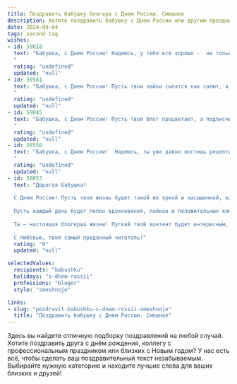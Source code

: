```yaml
---
title: Поздравить бабушку блогера с Днем России. Смешное
description: Хотите поздравить бабушку с Днем России или другим праздником? Наш ИИ создаст незабываемое поздравление, а вы обязательно выделитесь среди других.  
date: 2024-09-04
tags: second tag
wishes:
- id: 59818
  text: "Бабушка, с Днем России! Надеюсь, у тебя всё хорошо -  не только с патриотизмом, но и с подписчиками, лайками и просмотром! 😜
  "
  rating: "undefined"
  updated: "null"
- id: 59581
  text: "Бабушка, с Днем России! Пусть твои лайки сыпятся как салют, а подписчики растут как грибы после дождя!  😉😄
  "
  rating: "undefined"
  updated: "null"
- id: 59045
  text: "Бабушка, с Днем России! Пусть твой блог процветает, а подписчики растут как на дрожжах, особенно если ты будешь делиться секретами вкусных бабушкиных пирогов! 😉
  "
  rating: "undefined"
  updated: "null"
- id: 58550
  text: "Бабушка, с Днем России!  Надеюсь, ты уже давно постишь рецепты борща и советы по выращиванию огурцов в своём блоге?  😉  🥳
  "
  rating: "undefined"
  updated: "null"
- id: 38053
  text: "Дорогая Бабушка!
  
  С Днем России! Пусть твоя жизнь будет такой же яркой и насыщенной, как твои блоги! Желаю, чтобы подписчики в душах других людей росли не хуже, чем твои вкусные пирожки на летнем солнце!
  
  Пусть каждый день будет полон вдохновения, лайков и положительных комментариев, а от негативных постов спасет не только мудрость, но и тот самый секретный рецепт варенья, который ты держишь в секрете!
  
  Ты — настоящая блогерша жизни! Пускай твой контент будет интересным, а настроение — всегда на высоте! С праздником! Подписывайся на удачу и лайки, а я пошел за пирогами!
  
  С любовью, твой самый преданный читатель!"
  rating: "0"
  updated: "null"

selectedValues:
  recipients: "babushku"
  holidays: "s-dnem-rossii"
  professions: "bloger"
  style: "smeshnoje"

links:
- slug: "pozdravit-babushku-s-dnem-rossii-smeshnoje"
  title: "Поздравить бабушку с Днем России. Смешное"
---
```


Здесь вы найдете отличную подборку поздравлений на любой случай. 
Хотите поздравить друга с днём рождения, коллегу с профессиональным праздником или близких с Новым годом? У нас есть всё, чтобы сделать ваш поздравительный текст незабываемым. Выбирайте нужную категорию и находите лучшие слова для ваших близких и друзей!
